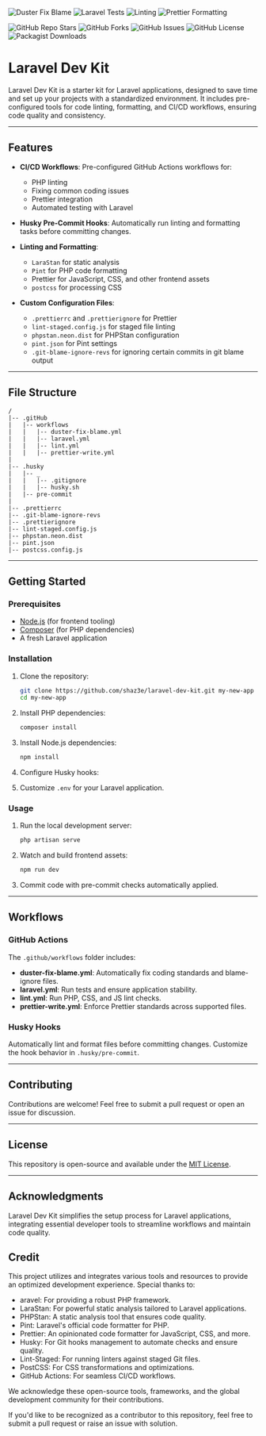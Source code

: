 ![Duster Fix Blame](https://github.com/shaz3e/laravel-dev-kit/actions/workflows/duster-fix-blame.yml/badge.svg)
![Laravel Tests](https://github.com/shaz3e/laravel-dev-kit/actions/workflows/laravel.yml/badge.svg)
![Linting](https://github.com/shaz3e/laravel-dev-kit/actions/workflows/lint.yml/badge.svg)
![Prettier Formatting](https://github.com/shaz3e/laravel-dev-kit/actions/workflows/prettier-write.yml/badge.svg)

![GitHub Repo Stars](https://img.shields.io/github/stars/shaz3e/laravel-dev-kit)
![GitHub Forks](https://img.shields.io/github/forks/shaz3e/laravel-dev-kit)
![GitHub Issues](https://img.shields.io/github/issues/shaz3e/laravel-dev-kit)
![GitHub License](https://img.shields.io/github/license/shaz3e/laravel-dev-kit)
![Packagist Downloads](https://img.shields.io/packagist/dt/shaz3e/laravel-dev-kit)

# Laravel Dev Kit

Laravel Dev Kit is a starter kit for Laravel applications, designed to save time and set up your projects with a standardized environment. It includes pre-configured tools for code linting, formatting, and CI/CD workflows, ensuring code quality and consistency.

---

## Features

- **CI/CD Workflows**: Pre-configured GitHub Actions workflows for:

    - PHP linting
    - Fixing common coding issues
    - Prettier integration
    - Automated testing with Laravel

- **Husky Pre-Commit Hooks**: Automatically run linting and formatting tasks before committing changes.

- **Linting and Formatting**:

    - `LaraStan` for static analysis
    - `Pint` for PHP code formatting
    - Prettier for JavaScript, CSS, and other frontend assets
    - `postcss` for processing CSS

- **Custom Configuration Files**:
    - `.prettierrc` and `.prettierignore` for Prettier
    - `lint-staged.config.js` for staged file linting
    - `phpstan.neon.dist` for PHPStan configuration
    - `pint.json` for Pint settings
    - `.git-blame-ignore-revs` for ignoring certain commits in git blame output

---

## File Structure

```plaintext
/
|-- .gitHub
|   |-- workflows
|   |   |-- duster-fix-blame.yml
|   |   |-- laravel.yml
|   |   |-- lint.yml
|   |   |-- prettier-write.yml
|
|-- .husky
|   |-- _
|   |   |-- .gitignore
|   |   |-- husky.sh
|   |-- pre-commit
|
|-- .prettierrc
|-- .git-blame-ignore-revs
|-- .prettierignore
|-- lint-staged.config.js
|-- phpstan.neon.dist
|-- pint.json
|-- postcss.config.js
```

---

## Getting Started

### Prerequisites

- [Node.js](https://nodejs.org/) (for frontend tooling)
- [Composer](https://getcomposer.org/) (for PHP dependencies)
- A fresh Laravel application

### Installation

1. Clone the repository:

    ```bash
    git clone https://github.com/shaz3e/laravel-dev-kit.git my-new-app
    cd my-new-app
    ```

2. Install PHP dependencies:

    ```bash
    composer install
    ```

3. Install Node.js dependencies:

    ```bash
    npm install
    ```

4. Configure Husky hooks:

5. Customize `.env` for your Laravel application.

### Usage

1. Run the local development server:

    ```bash
    php artisan serve
    ```

2. Watch and build frontend assets:

    ```bash
    npm run dev
    ```

3. Commit code with pre-commit checks automatically applied.

---

## Workflows

### GitHub Actions

The `.github/workflows` folder includes:

- **duster-fix-blame.yml**: Automatically fix coding standards and blame-ignore files.
- **laravel.yml**: Run tests and ensure application stability.
- **lint.yml**: Run PHP, CSS, and JS lint checks.
- **prettier-write.yml**: Enforce Prettier standards across supported files.

### Husky Hooks

Automatically lint and format files before committing changes. Customize the hook behavior in `.husky/pre-commit`.

---

## Contributing

Contributions are welcome! Feel free to submit a pull request or open an issue for discussion.

---

## License

This repository is open-source and available under the [MIT License](LICENSE).

---

## Acknowledgments

Laravel Dev Kit simplifies the setup process for Laravel applications, integrating essential developer tools to streamline workflows and maintain code quality.

## Credit

This project utilizes and integrates various tools and resources to provide an optimized development experience. Special thanks to:

- aravel: For providing a robust PHP framework.
- LaraStan: For powerful static analysis tailored to Laravel applications.
- PHPStan: A static analysis tool that ensures code quality.
- Pint: Laravel's official code formatter for PHP.
- Prettier: An opinionated code formatter for JavaScript, CSS, and more.
- Husky: For Git hooks management to automate checks and ensure quality.
- Lint-Staged: For running linters against staged Git files.
- PostCSS: For CSS transformations and optimizations.
- GitHub Actions: For seamless CI/CD workflows.

We acknowledge these open-source tools, frameworks, and the global development community for their contributions.

If you'd like to be recognized as a contributor to this repository, feel free to submit a pull request or raise an issue with solution.
